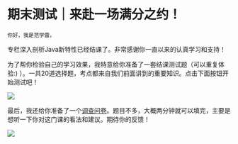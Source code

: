 # 期末测试｜来赴一场满分之约！

    你好，我是范学雷。

专栏深入剖析Java新特性已经结课了。非常感谢你一直以来的认真学习和支持！

为了帮你检验自己的学习效果，我特意给你准备了一套结课测试题（可以重复体验:) ）。一共20道选择题，考点都来自我们前面讲到的重要知识。点击下面按钮开始测试吧！

[![](https://static001.geekbang.org/resource/image/28/a4/28d1be62669b4f3cc01c36466bf811a4.png?wh=1142*201)](http://time.geekbang.org/quiz/intro?act_id=1398&exam_id=3564)

最后，我还给你准备了一个[调查问卷](https://jinshuju.net/f/vUZ8cS)。题目不多，大概两分钟就可以填完，主要是想听一下你对这门课的看法和建议。期待你的反馈！

[![](https://static001.geekbang.org/resource/image/c6/c4/c6eefd4dd0484981b4014b3744239dc4.jpg?wh=720x505)](https://jinshuju.net/f/vUZ8cS)
    